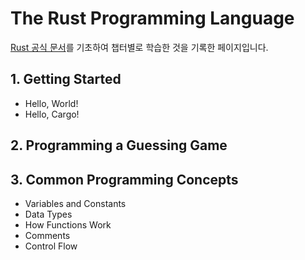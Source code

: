 # The Rust Programming Language

[Rust 공식 문서](https://doc.rust-lang.org/book/2018-edition/ch00-00-introduction.html)를 기초하여 챕터별로 학습한 것을 기록한 페이지입니다.

## 1. Getting Started

- Hello, World!
- Hello, Cargo!

## 2. Programming a Guessing Game

## 3. Common Programming Concepts

- Variables and Constants
- Data Types
- How Functions Work
- Comments
- Control Flow
